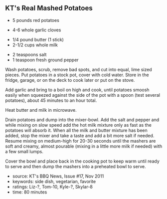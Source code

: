 KT's Real Mashed Potatoes
-------------------------

- 5 pounds red potatoes
<!-- -->
- 4-6 whole garlic cloves
<!-- -->
- 1/4 pound butter (1 stick)
- 2-1/2 cups whole milk
<!-- -->
- 2 teaspoons salt
- 1 teaspoon fresh ground pepper

Wash potatoes, scrub, remove bad spots, and cut into equal, lime sized
pieces.  Put potatoes in a stock pot, cover with cold water.  Store in
the fridge, garage, or on the deck to cook later or put on the stove.

Add garlic and bring to a boil on high and cook, until potatoes smoosh
easily when squeezed against the side of the pot with a spoon (test
several potatoes), about 45 minutes to an hour total.

Heat butter and milk in microwave.

Drain potatoes and dump into the mixer-bowl.  Add the salt and pepper
and while mixing on slow speed add the hot milk mixture only as fast
as the potatoes will absorb it.  When all the milk and butter mixture
has been added, stop the mixer and take a taste and add a bit more
salt if needed. Resume mixing on medium-high for 20-30 seconds until
the mashers are soft and creamy, almost pourable (mixing in a little
more milk if needed) with a few small lumps.

Cover the bowl and place back in the cooking pot to keep warm until
ready to serve and then dump the mashers into a preheated bowl to
serve.

- source: KT's BBQ News, Issue #17, Nov 2011
- keywords: side dish, vegetarian, favorite
- ratings: Liz-?, Tom-10, Kyle-?, Skylar-8
- time: 80 minutes
